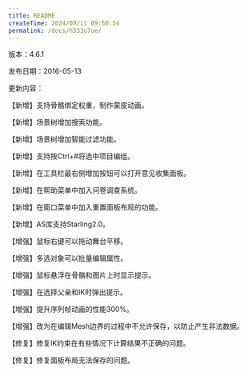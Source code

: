 ```yaml
---
title: README
createTime: 2024/09/11 09:50:34
permalink: /docs/h333u7ue/
---
```

版本：4.6.1

发布日期：2016-05-13

更新内容：

【新增】支持骨骼绑定权重，制作蒙皮动画。

【新增】场景树增加搜索功能。

【新增】场景树增加智能过滤功能。

【新增】支持按Ctrl+#将选中项目编组。

【新增】在工具栏最右侧增加按钮可以打开意见收集面板。

【新增】在帮助菜单中加入问卷调查系统。

【新增】在窗口菜单中加入重置面板布局的功能。

【新增】AS库支持Starling2.0。

【增强】鼠标右键可以拖动舞台平移。

【增强】多选对象可以批量编辑属性。

【增强】鼠标悬浮在骨骼和图片上时显示提示。

【增强】在选择父亲和IK时弹出提示。

【增强】提升序列帧动画的性能300%。

【增强】改为在编辑Mesh边界的过程中不允许保存，以防止产生非法数据。

【修复】修复IK约束在有些情况下计算结果不正确的问题。

【修复】修复面板布局无法保存的问题。